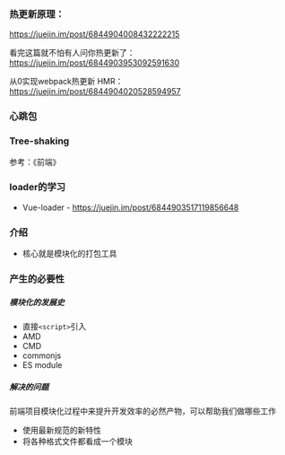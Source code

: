 ### 热更新原理：

https://juejin.im/post/6844904008432222215

看完这篇就不怕有人问你热更新了：https://juejin.im/post/6844903953092591630

从0实现webpack热更新 HMR： https://juejin.im/post/6844904020528594957

### 心跳包

### Tree-shaking 

参考：《前端》

### loader的学习

- Vue-loader - https://juejin.im/post/6844903517119856648

### 介绍

- 核心就是模块化的打包工具

### 产生的必要性

##### 模块化的发展史

- 直接`<script>`引入
- AMD
- CMD
- commonjs
- ES module

##### 解决的问题

前端项目模块化过程中来提升开发效率的必然产物，可以帮助我们做哪些工作

- 使用最新规范的新特性
- 将各种格式文件都看成一个模块